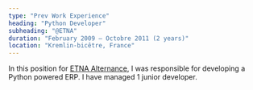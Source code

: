```yaml
---
type: "Prev Work Experience"
heading: "Python Developer"
subheading: "@ETNA"
duration: "February 2009 – Octobre 2011 (2 years)"
location: "Kremlin-bicêtre, France"
---
```


In this position for [ETNA Alternance](https://www.etna-alternance.net/), I was responsible for developing a Python powered ERP.
I have managed 1 junior developer.
